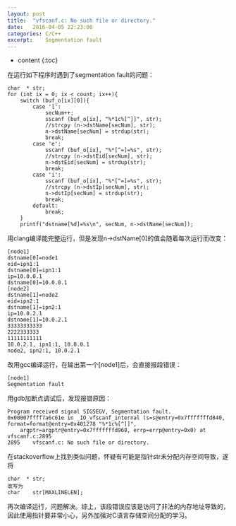 ```yaml
---
layout: post
title:  "vfscanf.c: No such file or directory."
date:   2016-04-05 22:23:00
categories: C/C++
excerpt:    Segmentation fault
---
```


* content
{:toc}

在运行如下程序时遇到了segmentation fault的问题：

    char  * str;
    for (int ix = 0; ix < count; ix++){
        switch (buf_o[ix][0]){
            case '[':
                secNum++;
                sscanf (buf_o[ix], "%*1c%[^]]", str);
                //strcpy (n->dstName[secNum], str);
                n->dstName[secNum] = strdup(str);
                break;
            case 'e':
                sscanf (buf_o[ix], "%*[^=]=%s", str);
                //strcpy (n->dstEid[secNum], str);
                n->dstEid[secNum] = strdup(str);
                break;
            case 'i':
                sscanf (buf_o[ix], "%*[^=]=%s", str);
                //strcpy (n->dstIp[secNum], str);
                n->dstIp[secNum] = strdup(str);
                break;
            default:
                break;
        }
        printf("dstname[%d]=%s\n", secNum, n->dstName[secNum]);
        
用clang编译能完整运行，但是发现n->dstName[0]的值会随着每次运行而改变：

    [node1]
    dstname[0]=node1
    eid=ipn1:1
    dstname[0]=ipn1:1
    ip=10.0.0.1
    dstname[0]=10.0.0.1
    [node2]
    dstname[1]=node2
    eid=ipn2:1
    dstname[1]=ipn2:1
    ip=10.0.2.1
    dstname[1]=10.0.2.1
    33333333333
    2222333333
    11111111111
    10.0.2.1, ipn1:1, 10.0.0.1
    node2, ipn2:1, 10.0.2.1

改用gcc编译运行，在输出第一个[node1]后，会直接报段错误：

    [node1]
    Segmentation fault

用gdb加断点调试后，发现报错原因：

    Program received signal SIGSEGV, Segmentation fault.
    0x00007ffff7a6c61e in _IO_vfscanf_internal (s=s@entry=0x7fffffffd840, format=format@entry=0x401278 "%*1c%[^]]", 
        argptr=argptr@entry=0x7fffffffd968, errp=errp@entry=0x0) at vfscanf.c:2895
    2895	vfscanf.c: No such file or directory.

在stackoverflow上找到类似问题，怀疑有可能是指针str未分配内存空间导致，遂将

    char  * str;
    改写为
    char    str[MAXLINELEN];
    
再次编译运行，问题解决。综上，该段错误应该是访问了非法的内存地址导致的，因此使用指针要非常小心，另外加强对C语言存储空间分配的学习。

